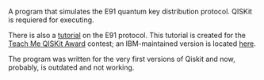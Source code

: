 A program that simulates the E91 quantum key distribution protocol.
QISKit is requiered for executing.

There is also a [tutorial](https://github.com/kardashin/E91_protocol/blob/master/E91_tutorial/E91_tutorial.ipynb) on the E91 protocol.
This tutorial is created for the [Teach Me QISKit Award](https://qx-awards.mybluemix.net/) contest; an IBM-maintained version is located [here](https://github.com/qiskit-community/qiskit-community-tutorials/blob/6de54e7033edc4233142caecda257ed72a6735f5/awards/teach_me_qiskit_2018/e91_qkd/e91_quantum_key_distribution_protocol.ipynb).

The program was written for the very first versions of Qiskit and now, probably, is outdated and not working.
